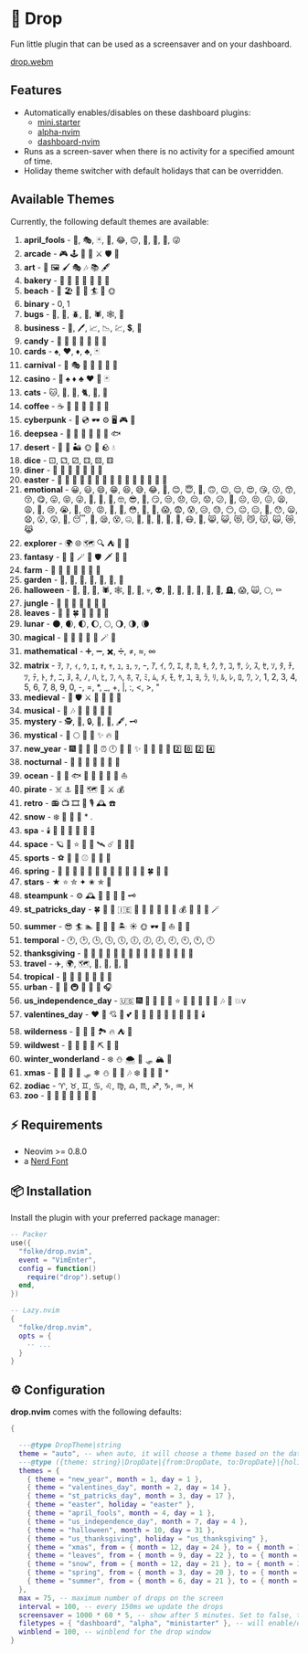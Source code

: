 # 🍁 Drop

Fun little plugin that can be used as a screensaver and on your dashboard.

[drop.webm](https://user-images.githubusercontent.com/292349/198708737-a1d2d24a-1faa-40f1-9c6d-ca13c60290b7.webm)

## Features

- Automatically enables/disables on these dashboard plugins:
  - [mini.starter](https://github.com/echasnovski/mini.nvim/blob/main/readmes/mini-starter.md)
  - [alpha-nvim](https://github.com/goolord/alpha-nvim)
  - [dashboard-nvim](https://github.com/glepnir/dashboard-nvim)
- Runs as a screen-saver when there is no activity for a specified amount of time.
- Holiday theme switcher with default holidays that can be overridden.

## Available Themes

Currently, the following default themes are available:

1. **april_fools** - 🤡, 🎭, 🃏, 🎉, 😂, 🙃, 🎈, 🎁, 🤣, 😜
2. **arcade** - 🎮 🕹️ 👾 💾 ⚔️ 🛡️ 🏰
3. **art** - 🎨 🖼️ 🖌️ 🎭 🎶 📚 🖋️
4. **bakery** - 🍞 🥖 🥐 🍩 🍰 🧁 🍪
5. **beach** - 🌴 🏖️ 🍹 🌅 🏄 🐚 🌞
6. **binary** - 0, 1
7. **bugs** - 🐞, 🐜, 🪲, 🦗, 🕷️, 🕸️, 🐛
8. **business** - 💼, 🖊️, 📈, 📉, 💹, 💲, 🏢
9. **candy** - 🍬 🍭 🍫 🍩 🍰 🧁 🍪
10. **cards** - ♠️, ♥️, ♦️, ♣️, 🃏
11. **carnival** - 🎪 🎭 🍿 🎠 🎡 🎈 🤹
12. **casino** - 🎰 ♠️ ♦️ ♣️ ♥️ 🎲 🃏
13. **cats** - 🐱, 🦁, 🐯, 🐈, 🐅, 🐆
14. **coffee** - ☕ 🥐 🍰 🍪 🍩 🥛 🍫
15. **cyberpunk** - 🌃 💿 🕶️ ⚙️ 🖥️ 🎮 🔌
16. **deepsea** - 🐠 🐙 🦈 🌊 🦑 🐡 🐟
17. **desert** - 🌵 🐪 🏜️ 🌞 🦂 🪨 💧
18. **dice** - ⚀, ⚁, ⚂, ⚃, ⚄, ⚅
19. **diner** - 🍔 🍟 🥤 🍳 🥞 🥓 🍦
20. **easter** - 🐣 🐥 🐤 🥚 🌸 🍫 🐇 🌷 🌼 🍃 🦋 🍬 🌈 🎀 💒
21. **emotional** - 😀, 😃, 😄, 😁, 😆, 😅, 😂, 🤣, 😊, 😇, 🙂, 🙃, 😉, 😌, 😍, 😘, 😗, 😙, 😚, 😋, 😛, 😝, 😜, 🤪, 🤨, 🧐, 🤓, 😎, 🤩, 😏, 😒, 😞, 😔, 😟, 😕, 🙁, ☹️, 😣, 😖, 😫, 😩, 🥺, 😢, 😭, 😤, 😠, 😡, 🤬, 🤯, 😳, 🥵, 🥶, 😱, 😨, 😰, 😥, 😓, 😶, 😐, 😑, 😬, 😯, 😦, 😧, 😮, 😲, 🥱, 😴, 🤤, 😪, 😵, 🤐, 🥴, 🤢, 🤮, 🤕, 🤒, 😷, 🥰, 😸, 😺, 😻, 😼, 😽, 🙀, 😿, 😹
22. **explorer** - 🌍 🌐 🗺️ 🔍 ⛺ 🌄 🧭
23. **fantasy** - 🐉 🏰 🪄 🧙 🛡️ 🗡️ 🌌 👑
24. **farm** - 🐄 🐖 🐓 🌾 🍎 🍏 🚜
25. **garden** - 🌱, 🌸, 🌻, 🌿, 🍂, 🍃, 🌾
26. **halloween** - 🎃, 👻, 🦇, 🕷️, 🕸️, 🦉, 🔮, 💀, 👽, 🌙, 🍬, 🍭, 🖤, 🔪, 🧛, 🪦, 😱, 🙀, 🌕, ⚰️
27. **jungle** - 🦜 🦍 🌴 🐅 🐍 🌺 🦎
28. **leaves** - 🍂 🍁 🍀 🌿   
29. **lunar** - 🌑, 🌒, 🌓, 🌔, 🌕, 🌖, 🌗, 🌘
30. **magical** - 🔮 🌟 🧹 🎩 🐇 🪄 💫
31. **mathematical** - ➕, ➖, ✖️, ➗, ≠, ≈, ∞
32. **matrix** - ｦ, ｧ, ｨ, ｩ, ｪ, ｫ, ｬ, ｭ, ｮ, ｯ, ｰ, ｱ, ｲ, ｳ, ｴ, ｵ, ｶ, ｷ, ｸ, ｹ, ｺ, ｻ, ｼ, ｽ, ｾ, ｿ, ﾀ, ﾁ, ﾂ, ﾃ, ﾄ, ﾅ, ﾆ, ﾇ, ﾈ, ﾉ, ﾊ, ﾋ, ﾌ, ﾍ, ﾎ, ﾏ, ﾐ, ﾑ, ﾒ, ﾓ, ﾔ, ﾕ, ﾖ, ﾗ, ﾘ, ﾙ, ﾚ, ﾛ, ﾜ, ﾝ, 1, 2, 3, 4, 5, 6, 7, 8, 9, 0, -, =, *, _, +, |, :, <, >, "
33. **medieval** - 🏰 🛡️ ⚔️ 🎠 👑 🏹 🍺
34. **musical** - 🎵 🎶 🎤 🎷 🎸 🎺 🎻
35. **mystery** - 🕵️, 🔎, 🔒, 🔑, 📜, 🖋️, 🗝️
36. **mystical** - 🔮 🌕 🌟 📜 ✨ 🔥 💫
37. **new_year** - 🎆 🎉 🍾 🥂 ⏰ 🕛 🎈 🌟 ✨ 🎊 🥳 💫 📅 2️⃣ 0️⃣ 2️⃣ 4️⃣
38. **nocturnal** - 🦉 🌙 🦇 🌌 🌠 🔭 🌚
39. **ocean** - 🌊 🐠 🐟 🐡 🐬 🐳 🦈 🐚 ⛵
40. **pirate** - ☠️ ⚓ 🏴‍☠️ 🗺️ 🦜 ⚔️ 💰
41. **retro** - 📻 📺 🎞️ 📼 🎙️ 🕰️ ☎️
42. **snow** - ❄️  ❅ ❇ \* .
43. **spa** - 🕯️ 🛁 🌸 💆 🍵 🧘 💅
44. **space** - 🪐 🌌 ⭐ 🌙 🚀 🛰️ ☄️ 🌠 👩‍🚀
45. **sports** - ⚽ 🏀 🏈 ⚾ 🎾 🏓 🏒
46. **spring** - 🐑 🐇 🦔 🐣 🦢 🐝 🌻 🌼 🌷 🌱 🌳 🌾 🍀 🍃 🌈
47. **stars** - ★ ⭐ ✮ ✦ ✬ ✯ 🌟
48. **steampunk** - ⚙️ 🕰️ 🎩 🚂 🧭 🔭 🗝️
49. **st_patricks_day** - 🍀 🌈 💚 🇮🇪 🎩 🥔 🍺 🍻 🥃 🍖 💰 🌟 🍵 🐍 🪄
50. **summer** - 😎 🏄 🏊 🌻 🌴 🍹 🏝️ ☀️ 🌞 🕶️ 👕 ⛵ 🥥 🌊
51. **temporal** - 🕐, 🕑, 🕒, 🕓, 🕔, 🕕, 🕖, 🕗, 🕘, 🕙, 🕚, 🕛
52. **thanksgiving** - 🦃 🍂 🍁 🌽 🥧 🍠 🍎 🍖 🍗 🥖 🥔 🍇 🍷 🌰 🥕
53. **travel** - ✈️, 🌍, 🗺️, 🏨, 🧳, 🗽, 🚂
54. **tropical** - 🌴 🍍 🍉 🥥 🌺 🐢 🌊
55. **urban** - 🏢 🚕 🚇 🍕 🚦 🛴 🎧
56. **us_independence_day** - 🇺🇸 🎆 🗽 🦅 🌭 🍔 ⭐ 🎉 🥳 🍻 🥁 🎵 🎶 🚀 💥v
57. **valentines_day** - ❤️ 💖 💘 💝 💕 💓 💞 💟 💌 🌹 🍫 💐 💍 🍷 🕯️
58. **wilderness** - 🌲 🐺 🦌 🏞️ 🔥 ⛺ 🌌
59. **wildwest** - 🤠 🐎 🌵 🔫 ⛏️ 🌄 🚂
60. **winter_wonderland** - ❄️ ⛄ 🌨️ 🎿 🛷 🏔️ 🧣
61. **xmas** - 🎄 🎁 🤶 🎅 🛷 ❄ ⛄ 🌟 🦌 🎶 ❄️  ❅ ❇ \*
62. **zodiac** - ♈, ♉, ♊, ♋, ♌, ♍, ♎, ♏, ♐, ♑, ♒, ♓
63. **zoo** - 🦁 🐘 🦓 🦒 🦅 🦉 🐆

## ⚡️ Requirements

- Neovim >= 0.8.0
- a [Nerd Font](https://www.nerdfonts.com/)

## 📦 Installation

Install the plugin with your preferred package manager:

```lua
-- Packer
use({
  "folke/drop.nvim",
  event = "VimEnter",
  config = function()
    require("drop").setup()
  end,
})

-- Lazy.nvim
{
  "folke/drop.nvim",
  opts = {
    -- ...
  }
}
```

## ⚙️ Configuration

**drop.nvim** comes with the following defaults:

```lua
{

  ---@type DropTheme|string
  theme = "auto", -- when auto, it will choose a theme based on the date
  ---@type ({theme: string}|DropDate|{from:DropDate, to:DropDate}|{holiday:"us_thanksgiving"|"easter"})[]
  themes = {
    { theme = "new_year", month = 1, day = 1 },
    { theme = "valentines_day", month = 2, day = 14 },
    { theme = "st_patricks_day", month = 3, day = 17 },
    { theme = "easter", holiday = "easter" },
    { theme = "april_fools", month = 4, day = 1 },
    { theme = "us_independence_day", month = 7, day = 4 },
    { theme = "halloween", month = 10, day = 31 },
    { theme = "us_thanksgiving", holiday = "us_thanksgiving" },
    { theme = "xmas", from = { month = 12, day = 24 }, to = { month = 12, day = 25 } },
    { theme = "leaves", from = { month = 9, day = 22 }, to = { month = 12, day = 20 } },
    { theme = "snow", from = { month = 12, day = 21 }, to = { month = 3, day = 19 } },
    { theme = "spring", from = { month = 3, day = 20 }, to = { month = 6, day = 20 } },
    { theme = "summer", from = { month = 6, day = 21 }, to = { month = 9, day = 21 } },
  },
  max = 75, -- maximum number of drops on the screen
  interval = 100, -- every 150ms we update the drops
  screensaver = 1000 * 60 * 5, -- show after 5 minutes. Set to false, to disable
  filetypes = { "dashboard", "alpha", "ministarter" }, -- will enable/disable automatically for the following filetypes
  winblend = 100, -- winblend for the drop window
}
```
